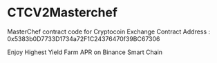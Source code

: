 # CTCV2Masterchef

MasterChef contract code for Cryptocoin Exchange
Contract Address : 0x5383b0D7733D1734a72F1C24376470f39BC67306

Enjoy Highest Yield Farm APR on Binance Smart Chain

